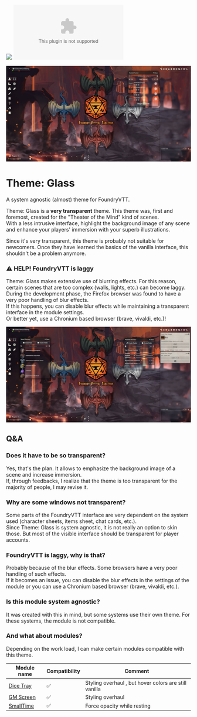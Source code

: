 ![](https://img.shields.io/badge/Foundry-v11-informational)
![Latest Release Download Count](https://img.shields.io/github/downloads/DarKDinDoN/theme-glass/latest/module.zip)

![](./screenshot-1.jpg)

# Theme: Glass

A system agnostic (almost) theme for FoundryVTT.

Theme: Glass is a **very transparent** theme. This theme was, first and foremost, created for the "Theater of the Mind" kind of scenes.  
With a less intrusive interface, highlight the background image of any scene and enhance your players' immersion with your superb illustrations.

Since it's very transparent, this theme is probably not suitable for newcomers. Once they have learned the basics of the vanilla interface, this shouldn't be a problem anymore.

### ⚠️ HELP! FoundryVTT is laggy

Theme: Glass makes extensive use of blurring effects. For this reason, certain scenes that are too complex (walls, lights, etc.) can become laggy. During the development phase, the Firefox browser was found to have a very poor handling of blur effects.  
If this happens, you can disable blur effects while maintaining a transparent interface in the module settings.  
Or better yet, use a Chronium based browser (brave, vivaldi, etc.)!

![](./screenshot-2.jpg)

## Q&A

### Does it have to be so transparent?

Yes, that's the plan. It allows to emphasize the background image of a scene and increase immersion.  
If, through feedbacks, I realize that the theme is too transparent for the majority of people, I may revise it.

### Why are some windows not transparent?

Some parts of the FoundryVTT interface are very dependent on the system used (character sheets, items sheet, chat cards, etc.).  
Since Theme: Glass is system agnostic, it is not really an option to skin those. But most of the visible interface should be transparent for player accounts.

### FoundryVTT is laggy, why is that?

Probably because of the blur effects. Some browsers have a very poor handling of such effects.  
If it becomes an issue, you can disable the blur effects in the settings of the module or you can use a Chronium based browser (brave, vivaldi, etc.).

### Is this module system agnostic?

It was created with this in mind, but some systems use their own theme. For these systems, the module is not compatible.

### And what about modules?

Depending on the work load, I can make certain modules compatible with this theme.

| Module name                                                                                 | Compatibility | Comment                                               |
| ------------------------------------------------------------------------------------------- | ------------- | ----------------------------------------------------- |
| [Dice Tray](https://gitlab.com/asacolips-projects/foundry-mods/foundry-vtt-dice-calculator) | ✅            | Styling overhaul , but hover colors are still vanilla |
| [GM Screen](https://github.com/ElfFriend-DnD/foundryvtt-gmScreen)                           | ✅            | Styling overhaul                                      |
| [SmallTime](https://github.com/unsoluble/smalltime)                                         | ✅            | Force opacity while resting                           |
